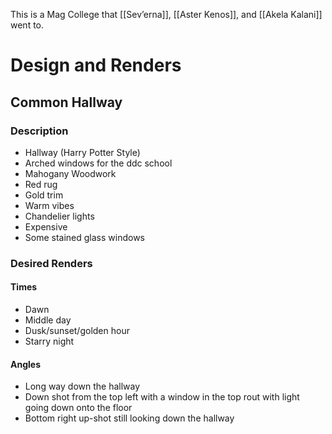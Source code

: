 This is a Mag College that [[Sev’erna]], [[Aster Kenos]], and [[Akela Kalani]] went to.
# Design and Renders
## Common Hallway
### Description
- Hallway (Harry Potter Style)
- Arched windows for the ddc school
- Mahogany Woodwork
- Red rug
- Gold trim
- Warm vibes
- Chandelier lights
- Expensive
- Some stained glass windows
### Desired Renders
#### Times
- Dawn
- Middle day
- Dusk/sunset/golden hour
- Starry night
#### Angles
- Long way down the hallway
- Down shot from the top left with a window in the top rout with light going down onto the floor
- Bottom right up-shot still looking down the hallway